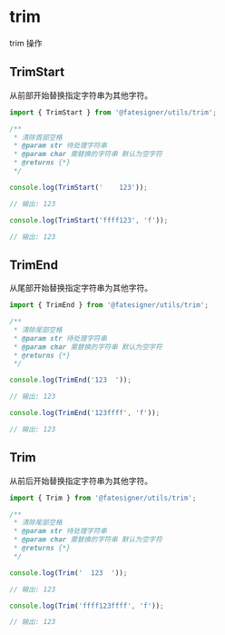 # trim
trim 操作

## TrimStart
从前部开始替换指定字符串为其他字符。

```js
import { TrimStart } from '@fatesigner/utils/trim';

/**
 * 清除首部空格
 * @param str 待处理字符串
 * @param char 需替换的字符串 默认为空字符
 * @returns {*}
 */

console.log(TrimStart('    123'));

// 输出: 123

console.log(TrimStart('ffff123', 'f'));

// 输出: 123
```

## TrimEnd
从尾部开始替换指定字符串为其他字符。

```js
import { TrimEnd } from '@fatesigner/utils/trim';

/**
 * 清除尾部空格
 * @param str 待处理字符串
 * @param char 需替换的字符串 默认为空字符
 * @returns {*}
 */

console.log(TrimEnd('123  '));

// 输出: 123

console.log(TrimEnd('123ffff', 'f'));

// 输出: 123
```

## Trim
从前后开始替换指定字符串为其他字符。

```js
import { Trim } from '@fatesigner/utils/trim';

/**
 * 清除尾部空格
 * @param str 待处理字符串
 * @param char 需替换的字符串 默认为空字符
 * @returns {*}
 */

console.log(Trim('  123  '));

// 输出: 123

console.log(Trim('ffff123ffff', 'f'));

// 输出: 123
```
